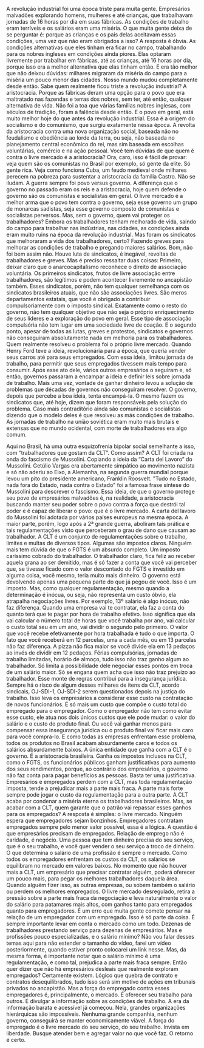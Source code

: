 ﻿A revolução industrial foi uma época triste para muita gente. 
Empresários malvadões explorando homens, mulheres e até crianças, que trabalhavam jornadas de 16 horas por dia em suas fábricas. 
As condições de trabalho eram terríveis e os salários eram uma miséria.
O que muita gente deixa de se perguntar é: porque as crianças e os pais delas aceitavam essas condições, uma vez que não eram obrigados a isso?
A resposta é óbvia. As condições alternativas que eles tinham era ficar no campo, trabalhando para os nobres ingleses em condições ainda piores. 
Elas optaram livremente por trabalhar em fábricas, até as crianças, até 16 horas por dia, porque isso era a melhor alternativa que elas tinham então.
E era tão melhor que não deixou dúvidas: milhares migraram da miséria do campo para a miséria um pouco menor das cidades. Nosso mundo mudou completamente desde então.
Sabe quem realmente ficou triste a revolução industrial? A aristocracia. 
Porque as fábricas deram uma opção para o povo que era maltratado nas fazendas e terras dos nobres, sem ter, até então, qualquer alternativa de vida.
Não foi a toa que várias famílias nobres inglesas, com séculos de tradição, foram a falência desde então. E o povo em geral, está muito melhor hoje do que antes da revolução industrial.
Essa é a origem do socialismo e do comunismo, que surgiu exatamente nessa época. 
A revolta da aristocracia contra uma nova organização social, baseada não no feudalismo e obediência ao lorde da terra, ou seja, não baseada no planejamento central econômico do rei, mas sim baseada em escolhas voluntárias, comércio e na ação pessoal.
Você tem dúvidas de que quem é contra o livre mercado é a aristocracia? 
Ora, caro, isso é fácil de provar: veja quem são os comunistas no Brasil por exemplo, só gente da elite. Só gente rica.
Veja como funciona Cuba, um feudo medieval onde milhares perecem na pobreza para sustentar a aristocracia da família Castro.
Não se iludam. 
A guerra sempre foi povo versus governo. 
A diferença que o governo no passado eram os reis e a aristocracia, hoje quem defende o governo são os comunistas e socialistas em geral. 
O livre mercado é a melhor arma que o povo tem contra o governo, seja esse governo um grupo de monarcas sadistas, seja esse governo composto de comunistas e socialistas perversos.
Mas, sem o governo, quem vai proteger os trabalhadores?
Embora os trabalhadores tenham melhorado de vida, saindo do campo para trabalhar nas indústrias, nas cidades, as condições ainda eram muito ruins na época da revolução industrial.
Mas foram os sindicatos que melhoraram a vida dos trabalhadores, certo? Fazendo greves para melhorar as condições de trabalho e pregando maiores salários.
Bom, não foi bem assim não. Houve luta de sindicatos, é inegável, revoltas de trabalhadores e greves. Mas é preciso ressaltar duas coisas:
Primeiro, deixar claro que o anarcocapitalismo reconhece o direito de associação voluntária. 
Os primeiros sindicatos, frutos de livre associação entre trabalhadores, são legítimos e podem acontecer livremente no ancapistão também.
Esses sindicatos, porém, não tem qualquer semelhança com os sindicatos brasileiros atuais, que não são associações livres. 
São meros departamentos estatais, que você é obrigado a contribuir compulsoriamente com o imposto sindical. 
Exatamente como o resto do governo, não tem qualquer objetivo que não seja o próprio enriquecimento de seus líderes e a exploração do povo em geral. 
Esse tipo de associação compulsória não tem lugar em uma sociedade livre de coação.
E o segundo ponto, apesar de todas as lutas, greves e protestos, sindicatos e governos não conseguiram absolutamente nada em melhoria para os trabalhadores.
Quem realmente resolveu o problema foi o próprio livre mercado. 
Quando Henry Ford teve a ideia, revolucionária para a época, que queria vender seus carros até para seus empregados. 
Com essa ideia, limitou jornada de trabalho, para permitir que seus empregados tivessem mais tempo para consumir.
Após esse ato dele, vários outros empresários o seguiram e, só então, governos passaram a encampar a ideia e definir leis sobre jornada de trabalho.
Mais uma vez, vontade de ganhar dinheiro levou a solução de problemas que décadas de governos não conseguiram resolver.
O governo, depois que percebe a boa ideia, tenta encampá-la. O mesmo fazem os sindicatos que, até hoje, dizem que foram responsáveis pela solução do problema.
Caso mais contraditório ainda são comunistas e socialistas dizendo que o modelo deles é que resolveu as más condições de trabalho. 
As jornadas de trabalho na união soviética eram muito mais brutais e extensas que no mundo ocidental, com morte de trabalhadores era algo comum. 

Aqui no Brasil, há uma outra esquizofrenia bipolar social semelhante a isso, com “trabalhadores que gostam da CLT”. Como assim?
A CLT foi criada na onda do fascismo de Mussolini. Copiando a ideia da “Carta del Lavoro” do Mussolini.
Getúlio Vargas era abertamente simpático ao movimento nazista e só não aderiu ao Eixo, a Alemanha, na segunda guerra mundial porque levou um pito do presidente americano, Franklin Roosvelt.
"Tudo no Estado, nada fora do Estado, nada contra o Estado" foi a famosa frase síntese do Mussolini para descrever o fascismo.
Essa ideia, de que o governo protege seu povo de empresários malvadões é, na realidade, a aristocracia buscando manter seu poder sobre o povo contra a força que destrói tal poder e é capaz de liberar o povo: que é o livre mercado.
A carta del lavoro do Mussolini foi adotada por vários países europeus na mesma época. A maior parte, porém, logo após a 2ª grande guerra, aboliram tais prática e tais regulamentações visto que perceberam o grau de dano que causam ao trabalhador.
A CLT é um conjunto de regulamentações sobre o trabalho, limites e multas de diversos tipos.
Algumas são impostos claros. Ninguém mais tem dúvida de que o FGTS é um absurdo completo. Um imposto caríssimo cobrado do trabalhador.
O trabalhador claro, fica feliz ao receber aquela grana ao ser demitido, mas é só fazer a conta que você vai perceber que, se tivesse ficado com o valor descontado do FGTS e investido em alguma coisa, você mesmo, teria muito mais dinheiro. 
O governo está devolvendo apenas uma pequena parte do que já pegou de você. Isso é um imposto.
Mas, como qualquer regulamentação, mesmo quando a determinação é inócua, ou seja, não representa um custo óbvio, ela atrapalha negociações livres.
Por exemplo, 13º salário é algo inócuo, não faz diferença. 
Quando uma empresa vai te contratar, ela faz a conta do quanto terá que te pagar por hora de trabalho efetivo. Isso significa que ela vai calcular o número total de horas que você trabalha por ano, vai calcular o custo total seu em um ano, vai dividir o segundo pelo primeiro.
O valor que você recebe efetivamente por hora trabalhada é tudo o que importa. 
O fato que você receberá em 12 parcelas, uma a cada mês, ou em 13 parcelas não faz diferença. A pizza não fica maior se você divide ela em 13 pedaços ao invés de dividir em 12 pedaços.
Férias compulsórias, jornadas de trabalho limitadas, horário de almoço, tudo isso não traz ganho algum ao trabalhador. Só limita a possibilidade dele negociar esses pontos em troca de um salário maior.
Só se engana quem acha que isso não traz prejuízo ao trabalhador.
Esse monte de regras contribui para a insegurança jurídica. 
Sempre há o risco de algum desses milhares de itens da CLT, acordo sindicais, OJ-SDI-1, OJ-SDI-2 serem questionados depois na justiça do trabalho. 
Isso leva os empresários a considerar esse custo na contratação de novos funcionários. É só mais um custo que compõe o custo total do empregado para o empregador.
Como o empregador não tem como evitar esse custo, ele atua nos dois únicos custos que ele pode mudar: o valor do salário e o custo do produto final. 
Ou você vai ganhar menos para compensar essa insegurança jurídica ou o produto final vai ficar mais caro para você compra-lo. 
E como todas as empresas enfrentam esse problema, todos os produtos no Brasil acabam absurdamente caros e todos os salários absurdamente baixos.
A única entidade que ganha com a CLT é o governo. É a aristocracia brasileira.
Ganha os impostos inclusos na CLT, como o FGTS, os funcionários públicos ganham justificativas para aumento dos seus rendimentos, porque, ao contrário dos empresários, o governo não faz conta para pagar benefícios as pessoas.
Basta ter uma justificativa.
Empresários e empregados perdem com a CLT, mas toda regulamentação imposta, tende a prejudicar mais a parte mais fraca. A parte mais forte sempre pode jogar o custo da regulamentação para a outra parte. A CLT acaba por condenar a miséria eterna os trabalhadores brasileiros. 
Mas, se acabar com a CLT, quem garante que o patrão vai repassar esses ganhos para os empregados? A resposta é simples: o livre mercado.
Ninguém espera que empregadores sejam bonzinhos. Empregadores contratam empregados sempre pelo menor valor possível, essa é a lógica.
A questão é que empresários precisam de empregados. Relação de emprego não é caridade, é negócio. Uma pessoa que tem dinheiro precisa do seu serviço, que é o seu trabalho, e você quer vender o seu serviço a troco de dinheiro.
O que determina o salário de uma profissão é sempre o mercado. 
Como todos os empregadores enfrentam os custos da CLT, os salários se equilibram no mercado em valores baixos. 
No momento que não houver mais a CLT, um empresário que precisar contratar alguém, poderá oferecer um pouco mais, para pegar os melhores trabalhadores daquela área. 
Quando alguém fizer isso, as outras empresas, ou sobem também o salário ou perdem os melhores empregados. 
O livre mercado desregulado, retira a pressão sobre a parte mais fraca da negociação e leva naturalmente o valor do salário para patamares mais altos, com ganhos tanto para empregados quanto para empregadores.
É um erro que muita gente comete pensar na relação de um empregador com um empregado. Isso é só parte da coisa. É sempre importante levar em conta o mercado como um todo. Dezenas de trabalhadores prestando serviço para dezenas de empresários.
Mas e profissões pouco especializadas, e o salário mínimo? Não vou falar desses temas aqui para não estender o tamanho do vídeo, farei um vídeo posteriormente, quando estiver pronto colocarei um link nesse. Mas, da mesma forma, é importante notar que o salário mínimo é uma regulamentação, e como tal, prejudica a parte mais fraca sempre.
Então quer dizer que não há empresários desleais que realmente exploram empregados? Certamente existem. Lógico que quebra de contrato e contratos desequilibrados, tudo isso será sim motivo de ações em tribunais privados no ancapistão.
Mas a força do empregado contra esses empregadores é, principalmente, o mercado. 
É oferecer seu trabalho para outros. É divulgar a informação sobre as condições de trabalho.
A era da informação barata e acessível já começou. Nela, grandes organizações hierárquicas são impossíveis. Nenhuma grande companhia, nenhum governo, conseguirá se manter economicamente viável.
A força do empregado é o livre mercado do seu serviço, do seu trabalho. Invista em liberdade. Busque atender bem e agregar valor no que você faz. O retorno é certo.



